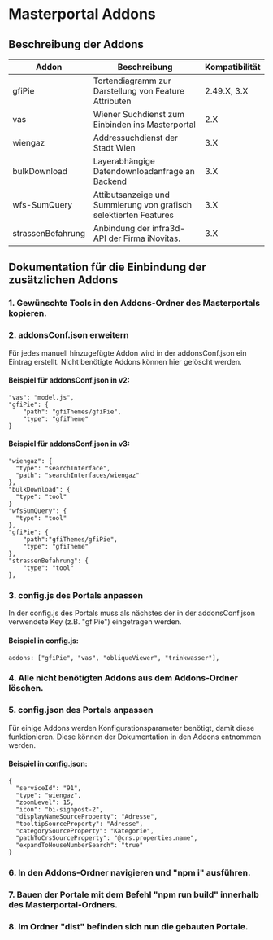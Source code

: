 # Masterportal Addons

## Beschreibung der Addons

| Addon             | Beschreibung                                       | Kompatibilität |
|-------------------|----------------------------------------------------|----------------|
| gfiPie            | Tortendiagramm zur Darstellung von Feature Attributen | 2.49.X, 3.X         |
| vas               | Wiener Suchdienst zum Einbinden ins Masterportal   | 2.X            |
| wiengaz           | Addressuchdienst der Stadt Wien                    | 3.X            |
| bulkDownload      | Layerabhängige Datendownloadanfrage an Backend     | 3.X            |
| wfs-SumQuery      | Attibutsanzeige und Summierung von grafisch selektierten Features | 3.X            |
| strassenBefahrung | Anbindung der infra3d-API der Firma iNovitas.      | 3.X            |

## Dokumentation für die Einbindung der zusätzlichen Addons

### 1. Gewünschte Tools in den Addons-Ordner des Masterportals kopieren.
### 2. addonsConf.json erweitern

Für jedes manuell hinzugefügte Addon wird in der addonsConf.json ein Eintrag erstellt.
Nicht benötigte Addons können hier gelöscht werden.

#### Beispiel für addonsConf.json in v2:
```
"vas": "model.js",
"gfiPie": {
    "path": "gfiThemes/gfiPie",
    "type": "gfiTheme"
}
```
#### Beispiel für addonsConf.json in v3:
```
"wiengaz": {
  "type": "searchInterface",
  "path": "searchInterfaces/wiengaz"
},
"bulkDownload": {
  "type": "tool"
}
"wfsSumQuery": {
  "type": "tool"
},
"gfiPie": {
    "path":"gfiThemes/gfiPie",
    "type": "gfiTheme"
},
"strassenBefahrung": {
    "type": "tool"
},
```

### 3. config.js des Portals anpassen

In der config.js des Portals muss als nächstes der in der addonsConf.json verwendete Key (z.B. "gfiPie") eingetragen werden.

#### Beispiel in config.js:
```
addons: ["gfiPie", "vas", "obliqueViewer", "trinkwasser"],
```

### 4. Alle nicht benötigten Addons aus dem Addons-Ordner löschen.

### 5. config.json des Portals anpassen

Für einige Addons werden Konfigurationsparameter benötigt, damit diese funktionieren. Diese können der Dokumentation in den Addons entnommen werden.

#### Beispiel in config.json:
```
{
  "serviceId": "91",
  "type": "wiengaz",
  "zoomLevel": 15,
  "icon": "bi-signpost-2",
  "displayNameSourceProperty": "Adresse",
  "tooltipSourceProperty": "Adresse",
  "categorySourceProperty": "Kategorie",
  "pathToCrsSourceProperty": "@crs.properties.name",
  "expandToHouseNumberSearch": "true"
}
```

### 6. In den Addons-Ordner navigieren und "npm i" ausführen.

### 7. Bauen der Portale mit dem Befehl "npm run build" innerhalb des Masterportal-Ordners.

### 8. Im Ordner "dist" befinden sich nun die gebauten Portale.
